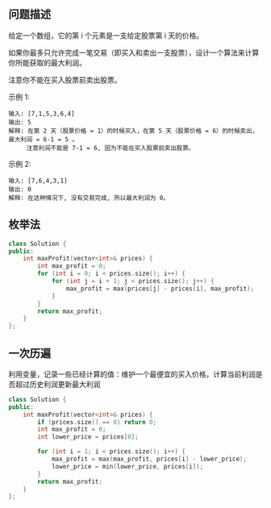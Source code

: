 ## 问题描述

给定一个数组，它的第 i 个元素是一支给定股票第 i 天的价格。

如果你最多只允许完成一笔交易（即买入和卖出一支股票），设计一个算法来计算你所能获取的最大利润。

注意你不能在买入股票前卖出股票。

示例 1:

```
输入: [7,1,5,3,6,4]
输出: 5
解释: 在第 2 天（股票价格 = 1）的时候买入，在第 5 天（股票价格 = 6）的时候卖出，最大利润 = 6-1 = 5 。
     注意利润不能是 7-1 = 6, 因为不能在买入股票前卖出股票。
```

示例 2:

```
输入: [7,6,4,3,1]
输出: 0
解释: 在这种情况下, 没有交易完成, 所以最大利润为 0。
```



## 枚举法

```C++
class Solution {
public:
    int maxProfit(vector<int>& prices) {
        int max_profit = 0;
        for (int i = 0; i < prices.size(); i++) {
            for (int j = i + 1; j < prices.size(); j++) {
                max_profit = max(prices[j] - prices[i], max_profit);
            }
        }
        return max_profit;
    }
};
```



## 一次历遍

利用变量，记录一些已经计算的值：维护一个最便宜的买入价格，计算当前利润是否超过历史利润更新最大利润

```C++
class Solution {
public:
    int maxProfit(vector<int>& prices) {
        if (prices.size() == 0) return 0;
        int max_profit = 0;
        int lower_price = prices[0];

        for (int i = 1; i < prices.size(); i++) {
            max_profit = max(max_profit, prices[i] - lower_price);
            lower_price = min(lower_price, prices[i]);
        }
        return max_profit;
    }
};
```


